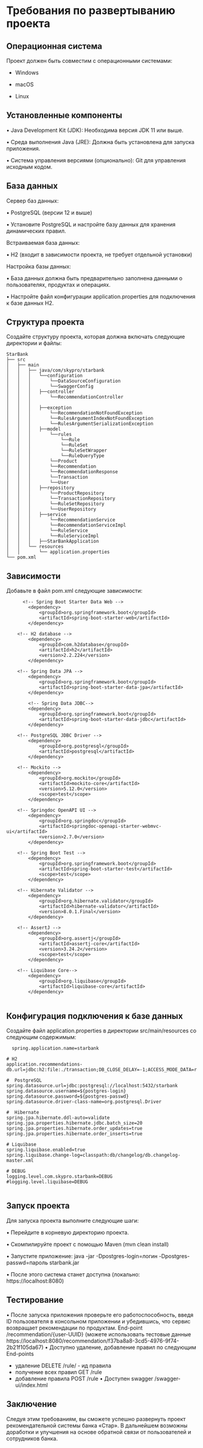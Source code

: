 # Требования по развертыванию проекта

## Операционная система

Проект должен быть совместим с операционными системами:
* Windows

* macOS

* Linux

## Установленные компоненты

• Java Development Kit (JDK): Необходима версия JDK 11 или выше.

• Среда выполнения Java (JRE): Должна быть установлена для запуска приложения.

• Система управления версиями (опционально): Git для управления исходным кодом.

## База данных


Сервер баз данных:

  • PostgreSQL (версии 12 и выше)

  • Установите PostgreSQL и настройте базу данных для хранения динамических правил.

  
Встраиваемая база данных:

  • H2 (входит в зависимости проекта, не требует отдельной установки)


Настройка базы данных:

  • База данных должна быть предварительно заполнена данными о пользователях, продуктах и операциях.

  • Настройте файл конфигурации application.properties для подключения к базе данных H2.

## Структура проекта

Создайте структуру проекта, которая должна включать следующие директории и файлы:

  ```  
  StarBank
  ├── src
  │   ├── main
  │   │   ├── java/com/skypro/starbank
  │   │   │   └──configuration
  │   │   │       └──DataSourceConfiguration 
  │   │   │       └──SwaggerConfig    
  │   │   │   ├──controller 
  │   │   │       └──RecommendationController      
  │   │   │           
  │   │   │   ├──exception             
  │   │   │       └──RecommendationNotFoundException
  │   │   │       └──RulesArgumentIndexNotFoundException
  │   │   │       └──RulesArgumentSerializationException
  │   │   │   ├──model 
  │   │   │       └──rules
  │   │   │           └──Rule
  │   │   │           └──RuleSet
  │   │   │           └──RuleSetWrapper
  │   │   │           └──RuleQueryType
  │   │   │       └──Product
  │   │   │       └──Recommendation
  │   │   │       └──RecommendationResponse 
  │   │   │       └──Transaction
  │   │   │       └──User   
  │   │   │   ├──repository   
  │   │   │       └──ProductRepository
  │   │   │       └──TransactionRepository
  │   │   │       └──RuleSetRepository
  │   │   │       └──UserRepository
  │   │   │   ├──service  
  │   │   │       └──RecommendationService                 
  │   │   │       └──RecommendationServiceImpl
  │   │   │       └──RuleService          
  │   │   │       └──RuleServiceImpl
  │   │   │   ├──StarBankApplication     
  │   │   └── resources
  │   │       └── application.properties
  └── pom.xml 
  
```
## Зависимости

Добавьте в файл pom.xml следующие зависимости:
  
```  
      <!-- Spring Boot Starter Data Web -->
		<dependency>
			<groupId>org.springframework.boot</groupId>
			<artifactId>spring-boot-starter-web</artifactId>
		</dependency>

	<!-- H2 database -->
		<dependency>
			<groupId>com.h2database</groupId>
			<artifactId>h2</artifactId>
			<version>2.2.224</version>
		</dependency>

	<!-- Spring Data JPA -->
		<dependency>
			<groupId>org.springframework.boot</groupId>
			<artifactId>spring-boot-starter-data-jpa</artifactId>
		</dependency>

		<!-- Spring Data JDBC-->
		<dependency>
			<groupId>org.springframework.boot</groupId>
			<artifactId>spring-boot-starter-data-jdbc</artifactId>
		</dependency>

	<!-- PostgreSQL JDBC Driver -->
		<dependency>
			<groupId>org.postgresql</groupId>
			<artifactId>postgresql</artifactId>
		</dependency>

	<!-- Mockito -->
		<dependency>
			<groupId>org.mockito</groupId>
			<artifactId>mockito-core</artifactId>
			<version>5.12.0</version>
			<scope>test</scope>
		</dependency>

	<!-- Springdoc OpenAPI UI -->
		<dependency>
			<groupId>org.springdoc</groupId>
			<artifactId>springdoc-openapi-starter-webmvc-ui</artifactId>
			<version>2.7.0</version>
		</dependency>

	<!-- Spring Boot Test -->
		<dependency>
			<groupId>org.springframework.boot</groupId>
			<artifactId>spring-boot-starter-test</artifactId>
			<scope>test</scope>
		</dependency>

	<!-- Hibernate Validator -->
		<dependency>
			<groupId>org.hibernate.validator</groupId>
			<artifactId>hibernate-validator</artifactId>
			<version>8.0.1.Final</version>
		</dependency>

	<!-- AssertJ -->
		<dependency>
			<groupId>org.assertj</groupId>
			<artifactId>assertj-core</artifactId>
			<version>3.24.2</version>
			<scope>test</scope>
		</dependency>

	<!-- Liquibase Core-->
		<dependency>
			<groupId>org.liquibase</groupId>
			<artifactId>liquibase-core</artifactId>
		</dependency>
  
```

## Конфигурация подключения к базе данных

Создайте файл application.properties в директории src/main/resources со следующим содержимым:

```
  spring.application.name=starbank

# H2
application.recommendations-db.url=jdbc:h2:file:./transaction;DB_CLOSE_DELAY=-1;ACCESS_MODE_DATA=r

#  PostgreSQL
spring.datasource.url=jdbc:postgresql://localhost:5432/starbank
spring.datasource.username=${postgres-login}
spring.datasource.password=${postgres-passwd}
spring.datasource.driver-class-name=org.postgresql.Driver

#  Hibernate
spring.jpa.hibernate.ddl-auto=validate
spring.jpa.properties.hibernate.jdbc.batch_size=20
spring.jpa.properties.hibernate.order_updates=true
spring.jpa.properties.hibernate.order_inserts=true

# Liquibase
spring.liquibase.enabled=true
spring.liquibase.change-log=classpath:db/changelog/db.changelog-master.xml

# DEBUG
logging.level.com.skypro.starbank=DEBUG
#logging.level.liquibase=DEBUG
  
```

## Запуск проекта

Для запуска проекта выполните следующие шаги:

  • Перейдите в корневую директорию проекта.

  • Скомпилируйте проект с помощью Maven (mvn clean install)

  • Запустите приложение: java -jar -Dpostgres-login=логин -Dpostgres-passwd=пароль starbank.jar

  • После этого система станет доступна (локально: https://localhost:8080)

## Тестирование

• После запуска приложения проверьте его работоспособность, введя ID пользователя в консольном приложении и убедившись, что сервис возвращает рекомендации по продуктам. End-point /recommendation/{user-UUID}  (можете использовать тестовые данные https://localhost:8080/recommendation/f37ba8a8-3cd5-4976-9f74-2b21f105da67) 
• Доступно удаление, добавление правил по следующим End-points 
  - удаление  DELETE /rule/<Long id> - ид правила
  - получение всех правил GET /rule
  - добавление правила POST /rule
• Доступен swagger /swagger-ui/index.html

## Заключение

Следуя этим требованиям, вы сможете успешно развернуть проект рекомендательной системы банка «Стар». В дальнейшем возможны доработки и улучшения на основе обратной связи от пользователей и сотрудников банка.